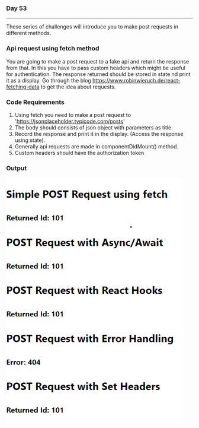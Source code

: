### Day 53
---
These series of challenges will introduce you to make post requests in different methods.  

### Api request using fetch method
You are going to make a post request to a fake api and return the response from that. In this you have to pass custom headers which might be useful for authentication. The response returned should be stored in state nd print it as a display. Go through the blog https://www.robinwieruch.de/react-fetching-data to get the idea about requests.

### Code Requirements
1. Using fetch you need to make a post request to 'https://jsonplaceholder.typicode.com/posts'
2. The body should consists of json object with parameters as title.
3. Record the response and print it in the display. (Access the response using state).
4. Generally api requests are made in componentDidMount() method. 
5. Custom headers should have the authorization token

### Output
![](image.png)